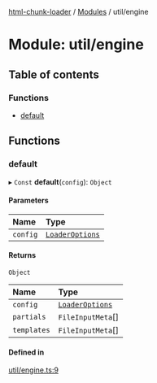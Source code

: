 [html-chunk-loader](../README.md) / [Modules](../modules.md) / util/engine

# Module: util/engine

## Table of contents

### Functions

- [default](util_engine.md#default)

## Functions

### default

▸ `Const` **default**(`config`): `Object`

#### Parameters

| Name | Type |
| :------ | :------ |
| `config` | [`LoaderOptions`](options.md#loaderoptions) |

#### Returns

`Object`

| Name | Type |
| :------ | :------ |
| `config` | [`LoaderOptions`](options.md#loaderoptions) |
| `partials` | `FileInputMeta`[] |
| `templates` | `FileInputMeta`[] |

#### Defined in

[util/engine.ts:9](https://github.com/abschill/html-chunk-loader/blob/37399e7/lib/util/engine.ts#L9)
